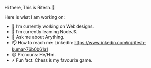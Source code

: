 Hi there, This is Ritesh. 👋


Here is what I am working on:

- 🔭 I’m currently working on Web designs.
- 🌱 I’m currently learning NodeJS.
- 💬 Ask me about Anything.
- 📫 How to reach me: LinkedIn: https://www.linkedin.com/in/ritesh-kumar-76b0b61a1
- 😄 Pronouns: He/Him.
- ⚡ Fun fact: Chess is my favourite game.
